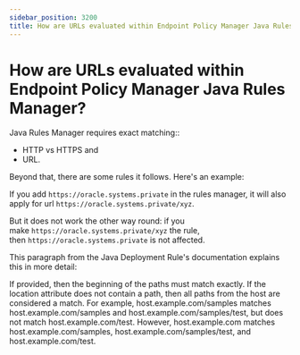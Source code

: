 ```yaml
---
sidebar_position: 3200
title: How are URLs evaluated within Endpoint Policy Manager Java Rules Manager?
---
```


# How are URLs evaluated within Endpoint Policy Manager Java Rules Manager?

Java Rules Manager requires exact matching::

* HTTP vs HTTPS and
* URL.

Beyond that, there are some rules it follows. Here's an example:

If you add `https://oracle.systems.private` in the rules manager, it will also apply for url `https://oracle.systems.private/xyz`.

But it does not work the other way round: if you make `https://oracle.systems.private/xyz` the rule, then `https://oracle.systems.private` is not affected.

This paragraph from the Java Deployment Rule's documentation explains this in more detail:

If provided, then the beginning of the paths must match exactly. If the location attribute does not contain a path, then all paths from the host are considered a match. For example, host.example.com/samples matches host.example.com/samples and host.example.com/samples/test, but does not match host.example.com/test. However, host.example.com matches host.example.com/samples, host.example.com/samples/test, and host.example.com/test.